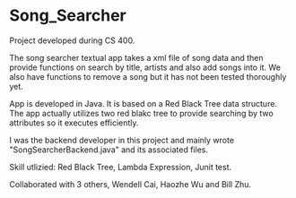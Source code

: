 # Song_Searcher
Project developed during CS 400.

The song searcher textual app takes a xml file of song data and then provide functions on search by title, artists and also add songs into it. We also have functions to remove a song but it has not been tested thoroughly yet.

App is developed in Java. It is based on a Red Black Tree data structure. The app actually utilizes two red blakc tree to provide searching by two attributes so it executes efficiently.

I was the backend developer in this project and mainly wrote "SongSearcherBackend.java" and its associated files.

Skill utlizied: Red Black Tree, Lambda Expression, Junit test.

Collaborated with 3 others, Wendell Cai, Haozhe Wu and Bill Zhu.
